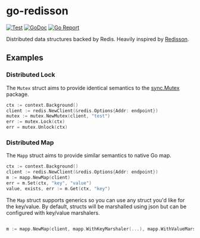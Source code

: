 # go-redisson

[![Test](https://github.com/sovietaced/go-redisson/actions/workflows/ci.yml/badge.svg)](https://github.com/sovietaced/go-redisson/actions/workflows/ci.yml)
[![GoDoc](https://godoc.org/github.com/sovietaced/go-redisson?status.png)](http://godoc.org/github.com/sovietaced/go-redisson)
[![Go Report](https://goreportcard.com/badge/github.com/sovietaced/go-redisson)](https://goreportcard.com/report/github.com/sovietaced/go-redisson)

 
Distributed data structures backed by Redis. Heavily inspired by [Redisson](https://github.com/redisson/redisson).

## Examples

### Distributed Lock

The `Mutex` struct aims to provide identical semantics to the [sync.Mutex](https://pkg.go.dev/sync#Mutex) package.

```go
ctx := context.Background()
client := redis.NewClient(&redis.Options{Addr: endpoint})
mutex := mutex.NewMutex(client, "test")
err := mutex.Lock(ctx)
err = mutex.Unlock(ctx)
```

### Distributed Map

The `Mapp` struct aims to provide similar semantics to native Go map.

```go
ctx := context.Background()
client := redis.NewClient(&redis.Options{Addr: endpoint})
m := mapp.NewMap(client)
err = m.Set(ctx, "key", "value")
value, exists, err := m.Get(ctx, "key")
```

The `Map` struct supports generics so you can use any struct you'd like for the key/value. By default, structs will be
marshalled using json but can be configured with key/value marshalers. 

```go

m := mapp.NewMap(client, mapp.WithKeyMarshaler(...), mapp.WithValueMarshaller(...))
```

